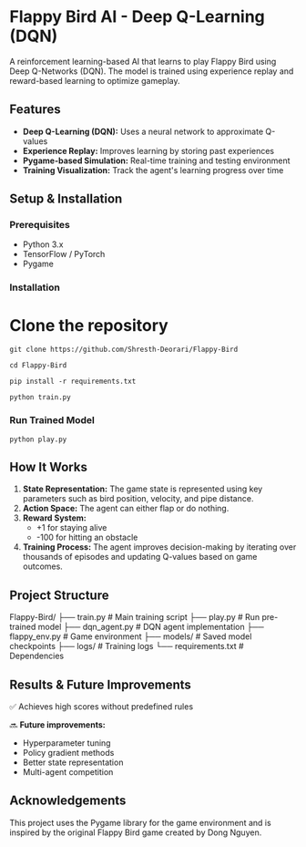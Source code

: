 # Flappy Bird AI - Deep Q-Learning (DQN)

A reinforcement learning-based AI that learns to play Flappy Bird using Deep Q-Networks (DQN). The model is trained using experience replay and reward-based learning to optimize gameplay.

## Features

* **Deep Q-Learning (DQN):** Uses a neural network to approximate Q-values
* **Experience Replay:** Improves learning by storing past experiences
* **Pygame-based Simulation:** Real-time training and testing environment
* **Training Visualization:** Track the agent's learning progress over time

## Setup & Installation

### Prerequisites

* Python 3.x
* TensorFlow / PyTorch
* Pygame

### Installation

# Clone the repository
```
git clone https://github.com/Shresth-Deorari/Flappy-Bird
```
```
cd Flappy-Bird
```
```
pip install -r requirements.txt
```
```
python train.py
```

### Run Trained Model

```
python play.py
```
## How It Works

1. **State Representation:** The game state is represented using key parameters such as bird position, velocity, and pipe distance.
2. **Action Space:** The agent can either flap or do nothing.
3. **Reward System:**
   * +1 for staying alive
   * -100 for hitting an obstacle
4. **Training Process:** The agent improves decision-making by iterating over thousands of episodes and updating Q-values based on game outcomes.

## Project Structure

Flappy-Bird/
├── train.py          # Main training script
├── play.py           # Run pre-trained model
├── dqn_agent.py      # DQN agent implementation
├── flappy_env.py     # Game environment
├── models/           # Saved model checkpoints
├── logs/             # Training logs
└── requirements.txt  # Dependencies

## Results & Future Improvements

✅ Achieves high scores without predefined rules

🔜 **Future improvements:**
- Hyperparameter tuning
- Policy gradient methods
- Better state representation
- Multi-agent competition

## Acknowledgements

This project uses the Pygame library for the game environment and is inspired by the original Flappy Bird game created by Dong Nguyen.

